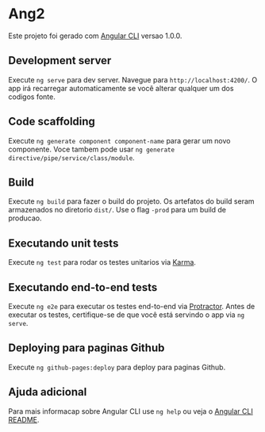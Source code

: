 # Ang2

Este projeto foi gerado com [Angular CLI](https://github.com/angular/angular-cli) versao 1.0.0.

## Development server

Execute `ng serve` para dev server. Navegue para `http://localhost:4200/`. O app irá recarregar automaticamente se você alterar qualquer um dos codigos fonte.

## Code scaffolding

Execute `ng generate component component-name` para gerar um novo componente. Voce tambem pode usar `ng generate directive/pipe/service/class/module`.

## Build

Execute `ng build` para fazer o build do projeto. Os artefatos do build seram armazenados no diretorio `dist/`. Use o flag `-prod` para um build de producao.

## Executando unit tests

Execute `ng test` para rodar os testes unitarios via [Karma](https://karma-Executener.github.io).

## Executando end-to-end tests

Execute `ng e2e` para executar os testes end-to-end via [Protractor](http://www.protractortest.org/).
Antes de executar os testes, certifique-se de que você está servindo o app via `ng serve`.

## Deploying para paginas Github

Execute `ng github-pages:deploy` para deploy para paginas Github.

## Ajuda adicional

Para mais informacap sobre Angular CLI use `ng help` ou veja o [Angular CLI README](https://github.com/angular/angular-cli/blob/master/README.md).
